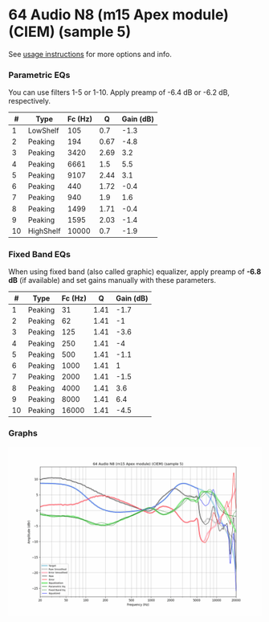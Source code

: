 # 64 Audio N8 (m15 Apex module) (CIEM) (sample 5)
See [usage instructions](https://github.com/jaakkopasanen/AutoEq#usage) for more options and info.

### Parametric EQs
You can use filters 1-5 or 1-10. Apply preamp of -6.4 dB or -6.2 dB, respectively.

|   # | Type      |   Fc (Hz) |    Q |   Gain (dB) |
|-----|-----------|-----------|------|-------------|
|   1 | LowShelf  |       105 | 0.7  |        -1.3 |
|   2 | Peaking   |       194 | 0.67 |        -4.8 |
|   3 | Peaking   |      3420 | 2.69 |         3.2 |
|   4 | Peaking   |      6661 | 1.5  |         5.5 |
|   5 | Peaking   |      9107 | 2.44 |         3.1 |
|   6 | Peaking   |       440 | 1.72 |        -0.4 |
|   7 | Peaking   |       940 | 1.9  |         1.6 |
|   8 | Peaking   |      1499 | 1.71 |        -0.4 |
|   9 | Peaking   |      1595 | 2.03 |        -1.4 |
|  10 | HighShelf |     10000 | 0.7  |        -1.9 |

### Fixed Band EQs
When using fixed band (also called graphic) equalizer, apply preamp of **-6.8 dB** (if available) and set gains manually with these parameters.

|   # | Type    |   Fc (Hz) |    Q |   Gain (dB) |
|-----|---------|-----------|------|-------------|
|   1 | Peaking |        31 | 1.41 |        -1.7 |
|   2 | Peaking |        62 | 1.41 |        -1   |
|   3 | Peaking |       125 | 1.41 |        -3.6 |
|   4 | Peaking |       250 | 1.41 |        -4   |
|   5 | Peaking |       500 | 1.41 |        -1.1 |
|   6 | Peaking |      1000 | 1.41 |         1   |
|   7 | Peaking |      2000 | 1.41 |        -1.5 |
|   8 | Peaking |      4000 | 1.41 |         3.6 |
|   9 | Peaking |      8000 | 1.41 |         6.4 |
|  10 | Peaking |     16000 | 1.41 |        -4.5 |

### Graphs
![](./64%20Audio%20N8%20(m15%20Apex%20module)%20(CIEM)%20(sample%205).png)
